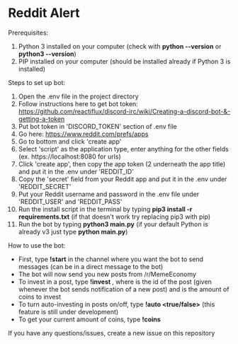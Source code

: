 # Reddit Alert

Prerequisites:
1. Python 3 installed on your computer (check with **python --version** or **python3 --version**)
1. PIP installed on your computer (should be installed already if Python 3 is installed)

Steps to set up bot:

1. Open the .env file in the project directory
1. Follow instructions here to get bot token: https://github.com/reactiflux/discord-irc/wiki/Creating-a-discord-bot-&-getting-a-token
1. Put bot token in 'DISCORD_TOKEN' section of .env file
1. Go here: https://www.reddit.com/prefs/apps
1. Go to bottom and click 'create app'
1. Select 'script' as the application type, enter anything for the other fields (ex. https://localhost:8080 for urls)
1. Click 'create app', then copy the app token (2 underneath the app title) and put it in the .env under 'REDDIT_ID'
1. Copy the 'secret' field from your Reddit app and put it in the .env under 'REDDIT_SECRET'
1. Put your Reddit username and password in the .env file under 'REDDIT_USER' and 'REDDIT_PASS'
1. Run the install script in the terminal by typing **pip3 install -r requirements.txt** (if that doesn't work try replacing pip3 with pip)
1. Run the bot by typing **python3 main.py** (if your default Python is already v3 just type **python main.py**)

How to use the bot:

* First, type **!start** in the channel where you want the bot to send messages (can be in a direct message to the bot)
* The bot will now send you new posts from /r/MemeEconomy
* To invest in a post, type **!invest <id> <amount>**, where <id> is the id of the post (given whenever the bot sends notification of a new post) and <amount> is the amount of coins to invest
* To turn auto-investing in posts on/off, type **!auto <true/false>** (this feature is still under development)
* To get your current amount of coins, type **!coins**

If you have any questions/issues, create a new issue on this repository